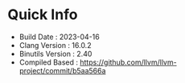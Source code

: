 # Quick Info
* Build Date : 2023-04-16
* Clang Version : 16.0.2
* Binutils Version : 2.40
* Compiled Based : https://github.com/llvm/llvm-project/commit/b5aa566a
